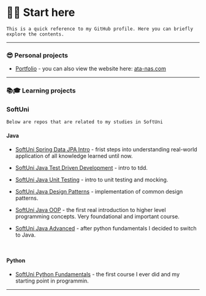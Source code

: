 # 📌📌 Start here

`This is a quick reference to my GitHub profile. Here you can briefly explore the contents.`

---

### 😎 Personal projects

-   [Portfolio](https://github.com/ata-nas/portfolio) - you can also view the website here: [ata-nas.com](https://ata-nas.com/)

---

### 📚🎓 Learning projects

### **SoftUni**

`Below are repos that are related to my studies in SoftUni`

#### **Java**

-   [SoftUni Spring Data JPA Intro](https://github.com/ata-nas/SoftuniSpringDataJPAIntro) - frist steps into understanding real-world application of all knowledge learned until now.

-   [SoftUni Java Test Driven Development](https://github.com/ata-nas/SoftuniJavaTDD) - intro to tdd.

-   [SoftUni Java Unit Testing](https://github.com/ata-nas/SoftuniJavaUnitTesting) - intro to unit testing and mocking.

-   [SoftUni Java Design Patterns](https://github.com/ata-nas/SoftuniJavaDesignPatterns) - implementation of common design patterns.

-   [SoftUni Java OOP](https://github.com/ata-nas/SoftuniJavaOOP) - the first real introduction to higher level programming concepts. Very foundational and important course.

-   [SoftUni Java Advanced](https://github.com/ata-nas/SoftuniJavaAdvanced) - after python fundamentals I decided to switch to Java.

<br />

#### **Python**

-   [SoftUni Python Fundamentals](https://github.com/ata-nas/Softuni-Fundamentals-Python) - the first course I ever did and my starting point in programmin.

---
